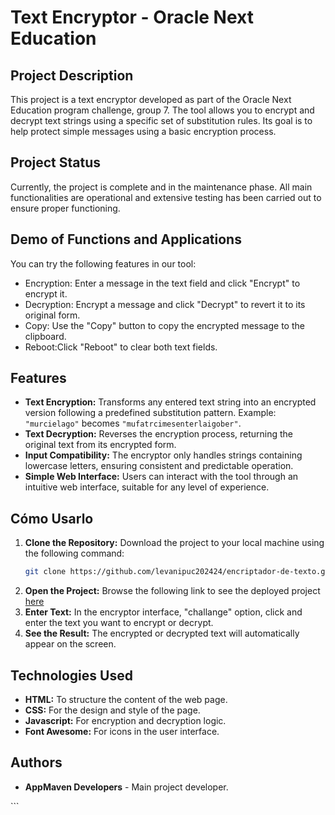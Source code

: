 # Text Encryptor - Oracle Next Education

## Project Description


This project is a text encryptor developed as part of the Oracle Next Education program challenge, group 7. The tool allows you to encrypt and decrypt text strings using a specific set of substitution rules. Its goal is to help protect simple messages using a basic encryption process.

## Project Status

Currently, the project is complete and in the maintenance phase. All main functionalities are operational and extensive testing has been carried out to ensure proper functioning.

## Demo of Functions and Applications

You can try the following features in our tool:
<ul>
  <li><stron>Encryption:</stron> Enter a message in the text field and click "Encrypt" to encrypt it.</li>
  <li><stron>Decryption:</stron> Encrypt a message and click "Decrypt" to revert it to its original form.</li>
  <li><stron>Copy:</stron> Use the "Copy" button to copy the encrypted message to the clipboard.</li>
  <li><stron>Reboot:</stron>Click "Reboot" to clear both text fields. </li>
</ul>

## Features

<ul>
  <li><strong>Text Encryption:</strong> Transforms any entered text string into an encrypted version following a predefined substitution pattern. Example: <code>"murcielago"</code> becomes <code>"mufatrcimesenterlaigober"</code>.</li>
  <li><strong>Text Decryption:</strong> Reverses the encryption process, returning the original text from its encrypted form.</li>
  <li><strong>Input Compatibility:</strong> The encryptor only handles strings containing lowercase letters, ensuring consistent and predictable operation.</li>
  <li><strong>Simple Web Interface:</strong> Users can interact with the tool through an intuitive web interface, suitable for any level of experience.</li>
</ul>

## Cómo Usarlo

1. **Clone the Repository:** Download the project to your local machine using the following command:
   ```bash
   git clone https://github.com/levanipuc202424/encriptador-de-texto.git
2. **Open the Project:** Browse the following link to see the deployed project <a href="https://challangeoraclenexteducation-levanipucs-projects.vercel.app/">here</a>
3. **Enter Text:** In the encryptor interface, "challange" option, click and enter the text you want to encrypt or decrypt.
4. **See the Result:** The encrypted or decrypted text will automatically appear on the screen.

## Technologies Used

<ul>
  <li><strong>HTML:</strong> To structure the content of the web page.</li>
   <li><strong>CSS:</strong> For the design and style of the page.</li>
   <li><strong>Javascript:</strong> For encryption and decryption logic.</li>
   <li><strong>Font Awesome:</strong> For icons in the user interface.</li>
</ul>

## Authors
<ul> <li><strong>AppMaven Developers</strong> - Main project developer. </li> </ul> ```
